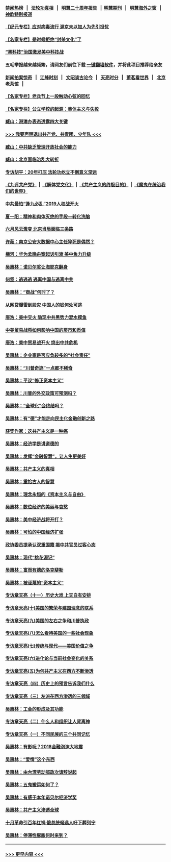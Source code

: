 #### [禁闻热榜](热点新闻.md?=0)  &nbsp;&nbsp;|&nbsp;&nbsp; [法轮功真相](https://github.com/gfw-breaker/truth/blob/master/README.md?=0) &nbsp;&nbsp;|&nbsp;&nbsp; [明慧二十周年报告](https://github.com/gfw-breaker/mh-reports/blob/master/README.md?=0) &nbsp;&nbsp;|&nbsp;&nbsp;[明慧期刊](https://github.com/gfw-breaker/mh-qikan) &nbsp;&nbsp;|&nbsp;&nbsp; [明慧海外之窗](https://github.com/gfw-breaker/mh-news/blob/master/README.md?=0) &nbsp;&nbsp;|&nbsp;&nbsp; [神韵特别报道](https://github.com/gfw-breaker/mh-news/blob/master/shenyun.md?=0)
#### [【纪元专栏】应对病毒流行 渥京未以加人为先引担忧](../pages/nsc423/n11875714.md?t=03050002) 
#### [【名家专栏】是时候拒绝“封杀文化”了](../pages/nsc423/n11814093.md?t=03050002) 
#### [“黑科技”治国激发美中科技战](../pages/nsc423/n11638056.md?t=03050002) 
#### 五毛举报越来越频繁，请网友们前往下载 [一键翻墙软件](https://github.com/gfw-breaker/ssr-accounts)，并将此项目推荐给亲友
#### [新闻拍案惊奇](https://github.com/gfw-breaker/banned-news/blob/master/pages/link4.md) &nbsp;&nbsp;|&nbsp;&nbsp; [江峰时刻](https://github.com/gfw-breaker/banned-news/blob/master/pages/link4.md) &nbsp;&nbsp;|&nbsp;&nbsp; [文昭谈古论今](https://github.com/gfw-breaker/banned-news/blob/master/pages/link4.md) &nbsp;&nbsp;|&nbsp;&nbsp; [天亮时分](https://github.com/gfw-breaker/banned-news/blob/master/pages/link4.md) &nbsp;&nbsp;|&nbsp;&nbsp; [萧茗看世界](https://github.com/gfw-breaker/banned-news/blob/master/pages/link4.md) &nbsp;&nbsp;|&nbsp;&nbsp; [北京老茶馆](https://github.com/gfw-breaker/banned-news/blob/master/pages/link4.md) &nbsp;&nbsp;|&nbsp;&nbsp; 
#### [【名家专栏】老兵节上一段触动心弦的回忆](../pages/nsc423/n11646016.md?t=03050002) 
#### [【名家专栏】公立学校的起源：集体主义与失败](../pages/nsc423/n11601833.md?t=03050002) 
#### [臧山：港澳办表态透露四大关键](../pages/nsc423/n11421628.md?t=03050002) 
#### [>>> 我要声明退出共产党、共青团、少年队 <<<](https://github.com/begood0513/goodnews/blob/master/quit/letter.md) 
#### [臧山：中共缺乏管理开放社会的能力](../pages/nsc423/n11407457.md?t=03050002) 
#### [臧山：北京面临治乱大转折](../pages/nsc423/n11406895.md?t=03050002) 
#### [专访胡平：20年打压 法轮功屹立不倒意义深远](../pages/nsc423/n11398800.md?t=03050002) 
#### [《九评共产党》](https://github.com/begood0513/9ping.md/blob/master/README.md) &nbsp;|&nbsp; [《解体党文化》](../../../../jtdwh.md/blob/master/README.md)  &nbsp;|&nbsp; [《共产主义的终极目的》](../../../../gczydzjmd.md/blob/master/README.md) &nbsp;|&nbsp; [《魔鬼在统治我们的世界》](../../../../mgztzwmdsj.md/blob/master/README.md) 
#### [中共最怕“逢九必乱”2019人权战开火](../pages/nsc423/n11385248.md?t=03050002) 
#### [夏一阳：精神和肉体灭绝的手段—转化洗脑](../pages/nsc423/n11368250.md?t=03050002) 
#### [六月风云激变 北京当局面临三条路](../pages/nsc423/n11313668.md?t=03050002) 
#### [许茹：南京公安大数据中心主任猝死是偶然？](../pages/nsc423/n11064744.md?t=03050002) 
#### [横河：华为孟晚舟案起诉引渡 美中角力升级](../pages/nsc423/n11027230.md?t=03050002) 
#### [吴惠林：诺贝尔奖让海耶克翻身](../pages/nsc423/n10890049.md?t=03050002) 
#### [何坚：逃逃逃 逃离中国与逃离中共](../pages/nsc423/n10592891.md?t=03050002) 
#### [吴惠林：“商战”何时了？](../pages/nsc423/n10573558.md?t=03050002) 
#### [从网贷爆雷到股灾 中国人的钱何处可逃](../pages/nsc423/n10572800.md?t=03050002) 
#### [唐浩：美中交火 隐现中共黑势力混水摸鱼](../pages/nsc423/n10544040.md?t=03050002) 
#### [中美贸易战将如何影响中国的房市和币值](../pages/nsc423/n10543697.md?t=03050002) 
#### [唐浩：美中贸易战开火 烧出中共危机](../pages/nsc423/n10540126.md?t=03050002) 
#### [吴惠林：企业家是否应负较多的“社会责任”](../pages/nsc423/n10535022.md?t=03050002) 
#### [吴惠林：“川普奇迹”一点都不稀奇](../pages/nsc423/n10512808.md?t=03050002) 
#### [吴惠林：平议“修正资本主义”](../pages/nsc423/n10495724.md?t=03050002) 
#### [吴惠林：川普的外交政策可预测吗？](../pages/nsc423/n10462387.md?t=03050002) 
#### [吴惠林：“全球化”会终结吗？](../pages/nsc423/n10452838.md?t=03050002) 
#### [吴惠林：有“德”才能走向民主化金融创新之路](../pages/nsc423/n10432292.md?t=03050002) 
#### [获奖作家：这共产主义是一种癌](../pages/nsc423/n10431541.md?t=03050002) 
#### [吴惠林：经济学是讲道德的](../pages/nsc423/n10398014.md?t=03050002) 
#### [吴惠林：发挥“金融智慧”，让人生更美好](../pages/nsc423/n10375019.md?t=03050002) 
#### [吴惠林：共产主义的真相](../pages/nsc423/n10351394.md?t=03050002) 
#### [吴惠林：重拾古人的智慧](../pages/nsc423/n10337691.md?t=03050002) 
#### [吴惠林：理念永恒的《资本主义与自由》](../pages/nsc423/n10316274.md?t=03050002) 
#### [吴惠林：数位经济的美丽与哀愁](../pages/nsc423/n10292946.md?t=03050002) 
#### [吴惠林：美中经济战将开打？](../pages/nsc423/n10258825.md?t=03050002) 
#### [吴惠林：可怕的中国经济扩张](../pages/nsc423/n10219147.md?t=03050002) 
#### [政协委员提承认双重国籍 揭中共官员过客心态](../pages/nsc423/n10208809.md?t=03050002) 
#### [吴惠林：现代“桃花源记”](../pages/nsc423/n10185234.md?t=03050002) 
#### [吴惠林：富而有德的洛克斐勒](../pages/nsc423/n10142264.md?t=03050002) 
#### [吴惠林：被诬蔑的“资本主义”](../pages/nsc423/n10124816.md?t=03050002) 
#### [专访章天亮（十一）历史大戏 上天自有安排](../pages/nsc423/n10094905.md?t=03050002) 
#### [专访章天亮(十)美国的繁荣与建国理念的联系](../pages/nsc423/n10094899.md?t=03050002) 
#### [专访章天亮(九)美国的左右之争和川普执政](../pages/nsc423/n10094889.md?t=03050002) 
#### [专访章天亮(八)怎么看待美国的一些社会现象](../pages/nsc423/n10094857.md?t=03050002) 
#### [专访章天亮(七)传统与现代——美国价值之争](../pages/nsc423/n10093140.md?t=03050002) 
#### [专访章天亮(六)进化论与当前社会变化的关系](../pages/nsc423/n10092036.md?t=03050002) 
#### [专访章天亮(五)为何共产主义在西方不断渗透](../pages/nsc423/n10083620.md?t=03050002) 
#### [专访章天亮（四）历史上的预言告诉我们什么](../pages/nsc423/n10083606.md?t=03050002) 
#### [专访章天亮（三）左派在西方渗透的三领域](../pages/nsc423/n10081115.md?t=03050002) 
#### [吴惠林：工会的形成及其功能](../pages/nsc423/n10080633.md?t=03050002) 
#### [专访章天亮（二）什么人和组织让人背离神](../pages/nsc423/n10076637.md?t=03050002) 
#### [专访章天亮（一）不同民族的三个共同记忆](../pages/nsc423/n10074188.md?t=03050002) 
#### [吴惠林：有影呒？2018金融泡沫大地震](../pages/nsc423/n10040534.md?t=03050002) 
#### [吴惠林：“爱情”这个东西](../pages/nsc423/n10019423.md?t=03050002) 
#### [吴惠林：由台湾劳动部政次请辞说起](../pages/nsc423/n9979679.md?t=03050002) 
#### [吴惠林：五鬼搬运如何了？](../pages/nsc423/n9925338.md?t=03050002) 
#### [吴惠林：有感于本年诺贝尔经济学奖](../pages/nsc423/n9871883.md?t=03050002) 
#### [吴惠林：共产主义渗透全球](../pages/nsc423/n9812748.md?t=03050002) 
#### [十月革命引百年红祸 俄总统候选人吁下葬列宁](../pages/nsc423/n9810182.md?t=03050002) 
#### [吴惠林：停滞性膨胀何时来到？](../pages/nsc423/n9764136.md?t=03050002) 

----
#### [ >>> 更早内容 <<< ](../indexes/nsc423-earlier.md)
